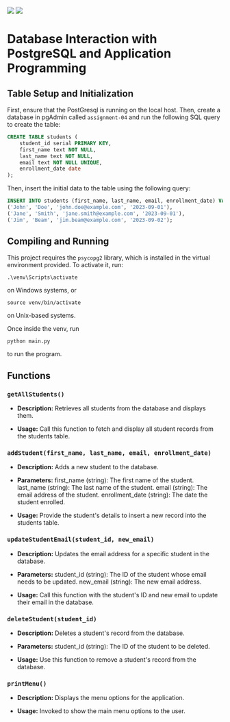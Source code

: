 ![](https://img.shields.io/badge/python-3.9-blue) ![](https://badgen.net/badge/icon/postgresql?icon=postgresql&label)

# Database Interaction with PostgreSQL and Application Programming

## Table Setup and Initialization
First, ensure that the PostGresql is running on the local host. Then, create a database in pgAdmin called `assignment-04` and run the following SQL query to create the table:


```sql
CREATE TABLE students (
    student_id serial PRIMARY KEY,
    first_name text NOT NULL,
    last_name text NOT NULL,
    email text NOT NULL UNIQUE,
    enrollment_date date
);
```


Then, insert the initial data to the table using the following query:


```sql
INSERT INTO students (first_name, last_name, email, enrollment_date) VALUES
('John', 'Doe', 'john.doe@example.com', '2023-09-01'),
('Jane', 'Smith', 'jane.smith@example.com', '2023-09-01'),
('Jim', 'Beam', 'jim.beam@example.com', '2023-09-02');
```


## Compiling and Running
This project requires the `psycopg2` library, which is installed in the virtual environment provided. To activate it, run:

```
.\venv\Scripts\activate
```
on Windows systems, or
```shell
source venv/bin/activate
```
on Unix-based systems.

Once inside the venv, run
```shell
python main.py
```
to run the program.

## Functions
### `getAllStudents()`
- **Description:** Retrieves all students from the database and displays them.

- **Usage:** Call this function to fetch and display all student records from the students table.

### `addStudent(first_name, last_name, email, enrollment_date)`
- **Description:** Adds a new student to the database.

- **Parameters:**
first_name (string): The first name of the student.
last_name (string): The last name of the student.
email (string): The email address of the student.
enrollment_date (string): The date the student enrolled.

- **Usage:** Provide the student's details to insert a new record into the students table.

### `updateStudentEmail(student_id, new_email)`
- **Description:** Updates the email address for a specific student in the database.

- **Parameters:**
student_id (string): The ID of the student whose email needs to be updated.
new_email (string): The new email address.

- **Usage:** Call this function with the student's ID and new email to update their email in the database.

### `deleteStudent(student_id)`
- **Description:** Deletes a student's record from the database.

- **Parameters:**
student_id (string): The ID of the student to be deleted.

- **Usage:** Use this function to remove a student's record from the database.

### `printMenu()`
- **Description:** Displays the menu options for the application.

- **Usage:** Invoked to show the main menu options to the user.
